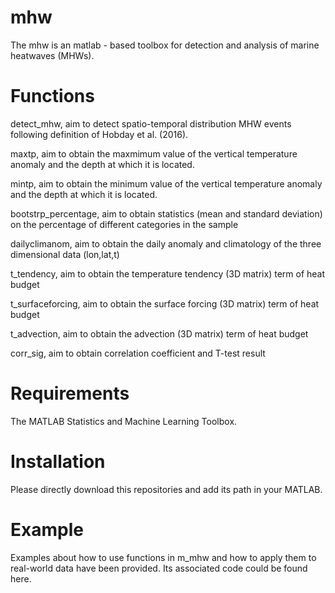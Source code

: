 # mhw
The mhw is an matlab - based toolbox for detection and analysis of marine heatwaves (MHWs).
# Functions
detect_mhw, aim to detect spatio-temporal distribution MHW events following definition of Hobday et al. (2016).

maxtp, aim to obtain the maxmimum value of the vertical temperature anomaly and the depth at which it is located.

mintp, aim to obtain the minimum value of the vertical temperature anomaly and the depth at which it is located.

bootstrp_percentage, aim to obtain statistics (mean and standard deviation) on the percentage of different categories in the sample

dailyclimanom, aim to obtain the daily anomaly and climatology of the three dimensional data (lon,lat,t)

t_tendency, aim to obtain the temperature tendency (3D matrix) term of heat budget

t_surfaceforcing, aim to obtain the surface forcing (3D matrix) term of heat budget

t_advection, aim to obtain the advection (3D matrix) term of heat budget

corr_sig, aim to obtain correlation coefficient and T-test result

# Requirements
The MATLAB Statistics and Machine Learning Toolbox.
# Installation
Please directly download this repositories and add its path in your MATLAB.
# Example
Examples about how to use functions in m_mhw and how to apply them to real-world data have been provided. Its associated code could be found here.
